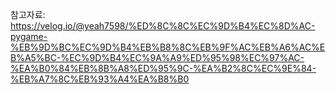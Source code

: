 참고자료: https://velog.io/@yeah7598/%ED%8C%8C%EC%9D%B4%EC%8D%AC-pygame-%EB%9D%BC%EC%9D%B4%EB%B8%8C%EB%9F%AC%EB%A6%AC%EB%A5%BC-%EC%9D%B4%EC%9A%A9%ED%95%98%EC%97%AC-%EA%B0%84%EB%8B%A8%ED%95%9C-%EA%B2%8C%EC%9E%84-%EB%A7%8C%EB%93%A4%EA%B8%B0